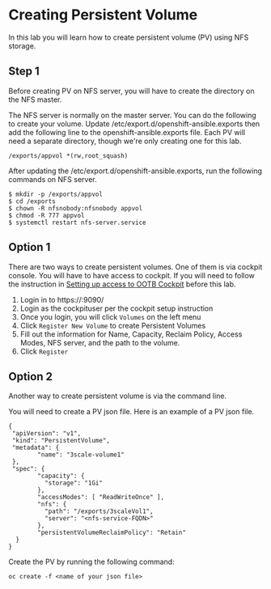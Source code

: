 # Creating Persistent Volume

In this lab you will learn how to create persistent volume (PV) using NFS storage.

## Step 1
Before creating PV on NFS server, you will have to create the directory on the NFS master.

The NFS server is normally on the master server.
You can do the following to create your volume.
Update /etc/export.d/openshift-ansible.exports then add the following line to the openshift-ansible.exports file.
Each PV will need a separate directory, though we're only creating one for this lab.


```
/exports/appvol *(rw,root_squash)
```
After updating the  /etc/export.d/openshift-ansible.exports, run the following commands on NFS server.

```
$ mkdir -p /exports/appvol
$ cd /exports
$ chown -R nfsnobody:nfsnobody appvol
$ chmod -R 777 appvol
$ systemctl restart nfs-server.service
```

## Option 1

There are two ways to create persistent volumes. One of them is via cockpit console.
You will have to have access to cockpit. If you will need to follow the instruction in [Setting up access to OOTB Cockpit](using_ootb_cockpit.md) before this lab.

1. Login in to https://<master-public-url>:9090/
2. Login as the cockpituser per the cockpit setup instruction
3. Once you login, you will click `Volumes` on the left menu
4. Click `Register New Volume` to create Persistent Volumes
5. Fill out the information for Name, Capacity, Reclaim Policy, Access Modes, NFS server, and the path to the volume. 
6. Click `Register`


## Option 2

Another way to create persistent volume is via the command line.

You will need to create a PV json file. Here is an example of a PV json file.

```
{
 "apiVersion": "v1",
 "kind": "PersistentVolume",
 "metadata": {
        "name": "3scale-volume1"
 },
 "spec": {
        "capacity": {
          "storage": "1Gi"
        },
        "accessModes": [ "ReadWriteOnce" ],
        "nfs": {
          "path": "/exports/3scaleVol1",
          "server": "<nfs-service-FQDN>"
        },
        "persistentVolumeReclaimPolicy": "Retain"
  }
}

```

Create the PV by running the following command:

```
oc create -f <name of your json file>
```
